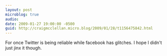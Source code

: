 ```yaml
---
layout: post
microblog: true
audio: 
date: 2009-01-27 19:00:00 -0500
guid: http://craigmcclellan.micro.blog/2009/01/28/t1156475842.html
---
```

For once Twitter is being reliable while facebook has glitches. I hope I didn't just jinx it though.
